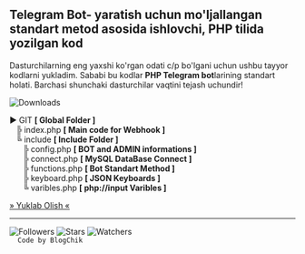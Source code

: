 <h2>
  Telegram Bot- yaratish uchun mo'ljallangan standart metod asosida ishlovchi, PHP tilida yozilgan kod
</h2>

<p>
  Dasturchilarning eng yaxshi ko'rgan odati c/p bo'lgani uchun ushbu tayyor kodlarni yukladim. Sababi bu kodlar <b>PHP Telegram bot</b>larining standart holati. Barchasi shunchaki   dasturchilar vaqtini tejash uchundir!
</p>
<img src='https://img.shields.io/github/downloads/blogchik/telegram-bot/total' alt='Downloads'>
<p>
  ► GIT <b>[ Global Folder ]</b> <br>
     ╠ index.php <b>[ Main code for Webhook ]</b> <br>
     ╚ include <b>[ Include Folder ]</b> <br>
        ╠ config.php <b>[ BOT and ADMIN informations ]</b> <br>
        ╠ connect.php <b>[ MySQL DataBase Connect ]</b> <br>
        ╠ functions.php <b>[ Bot Standart Method ]</b ><br>
        ╠ keyboard.php <b>[ JSON Keyboards ]</b> <br>
        ╚ varibles.php <b>[ php://input Varibles ]</b> <br>
</p>

<a href='https://github.com/blogchik/telegram_bot/raw/main/Telegtam%20Bot.rar'>
  » Yuklab Olish «
</a>

<hr>
<img src='https://img.shields.io/github/followers/blogchik?style=social' alt='Followers'>
<img src='https://img.shields.io/github/stars/blogchik/telegram-bot?style=social' alt='Stars'>
<img src='https://img.shields.io/github/watchers/blogchik/telegram-bot?style=social' alt='Watchers'>
<code>
  Code by BlogChik
</code>
